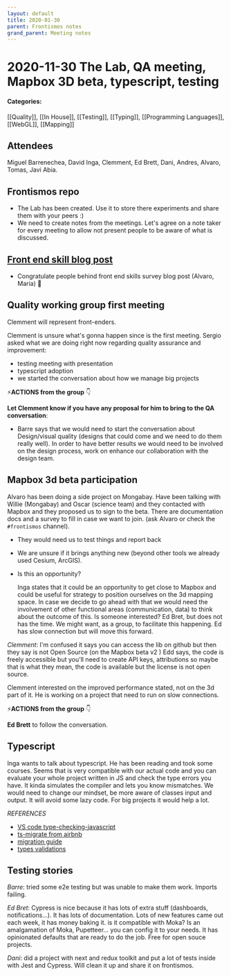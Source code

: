 ```yaml
---
layout: default
title: 2020-01-30
parent: Frontismos notes
grand_parent: Meeting notes
---
```


# 2020-11-30 The Lab, QA meeting, Mapbox 3D beta, typescript, testing

#### Categories:
[[Quality]], [[In House]], [[Testing]], [[Typing]], [[Programming Languages]], [[WebGL]], [[Mapping]]

## Attendees

Miguel Barrenechea, David Inga, Clemment, Ed Brett, Dani, Andres, Alvaro, Tomas, Javi Abia.


## Frontismos repo

- The Lab has been created. Use it to store there experiments and share them with your peers :)
- We need to create notes from the meetings. Let's agree on a note taker for every meeting to allow not present people to be aware of what is discussed.

## [Front end skill blog post](https://vizzuality.blogin.co/posts/learning-about-our-skills-frontend-skills-project-112183)

- Congratulate people behind front end skills survey blog post (Alvaro, Maria) 🎉

## Quality working group first meeting

Clemment will represent front-enders.

Clemment is unsure what's gonna happen since is the first meeting. Sergio asked what we are doing right now regarding quality assurance and improvement:

- testing meeting with presentation
- typescript adoption
- we started the conversation about how we manage big projects

⚡**ACTIONS from the group** 👇

__Let Clemment know if you have any proposal for him to bring to the QA conversation__:

- Barre says that we would need to start the conversation about Design/visual quality (designs that could come and we need to do them really well). In order to have better results we would need to be involved on the design process, work on enhance our collaboration with the design team.

## Mapbox 3d beta participation

Alvaro has been doing a side project on Mongabay. Have been talking with Willie (Mongabay) and Oscar (science team) and they contacted with Mapbox and they proposed us to sign to the beta. There are documentation docs and a survey to fill in case we want to join. (ask Alvaro or check the `#frontismos` channel).

- They would need us to test things and report back
- We are unsure if it brings anything new (beyond other tools we already used Cesium, ArcGIS).
- Is this an opportunity?

  Inga states that it could be an opportunity to get close to Mapbox and could be useful for strategy to position ourselves on the 3d mapping space. In case we decide to go ahead with that we would need the involvement of other functional areas (communication, data) to think about the outcome of this. Is someone interested? Ed Bret, but does not has the time. We might want, as a group, to facilitate this happening. Ed has slow connection but will move this forward.

_Clemment_: I'm confused it says you can access the lib on github but then they say is not Open Source (on the Mapbox beta v2 )
Edd says, the code is freely accessible but you'll need to create API keys, attributions so maybe that is what they mean, the code is available but the license is not open source.

Clemment interested on the improved performance stated, not on the 3d part of it. He is working on a project that need to run on slow connections.

⚡**ACTIONS from the group** 👇

**Ed Brett** to follow the conversation.

## Typescript

Inga wants to talk about typescript. He has been reading and took some courses. Seems that is very compatible with our actual code and you can evaluate your whole project written in JS and check the type errors you have. It kinda simulates the compiler and lets you know mismatches. We would need to change our mindset, be more aware of classes input and output. It will avoid some lazy code. For big projects it would help a lot.

_REFERENCES_
- [VS code type-checking-javascript](https://code.visualstudio.com/docs/nodejs/working-with-javascript#_type-checking-javascript)
- [ts-migrate from airbnb](https://medium.com/airbnb-engineering/ts-migrate-a-tool-for-migrating-to-typescript-at-scale-cd23bfeb5cc)
- [migration guide](https://www.typescriptlang.org/docs/handbook/migrating-from-javascript.html)
- [types validations](https://medium.com/@djoepramono/how-to-validate-javascript-object-better-with-typescript-e43314d97f9c)



## Testing stories

_Barre_: tried some e2e testing but was unable to make them work. Imports failing.

_Ed Bret_: Cypress is nice because it has lots of extra stuff (dashboards, notifications...). It has lots of documentation. Lots of new features came out each week, it has money baking it.
is it compatible with Moka? Is an amalgamation of Moka, Pupetteer... you can config it to your needs. It has opinionated defaults that are ready to do the job.
Free for open souce projects.

_Dani_: did a project with next and redux toolkit and put a lot of tests inside with Jest and Cypress. Will clean it up and share it on frontismos.
